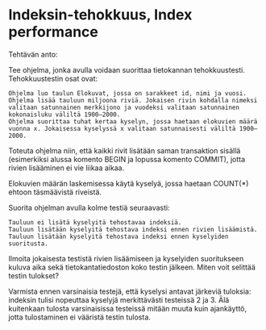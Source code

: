 # Indeksin-tehokkuus, Index performance

Tehtävän anto:

Tee ohjelma, jonka avulla voidaan suorittaa tietokannan tehokkuustesti. Tehokkuustestin osat ovat:

    Ohjelma luo taulun Elokuvat, jossa on sarakkeet id, nimi ja vuosi.
    Ohjelma lisää tauluun miljoona riviä. Jokaisen rivin kohdalla nimeksi valitaan satunnainen merkkijono ja vuodeksi valitaan satunnainen kokonaisluku väliltä 1900–2000.
    Ohjelma suorittaa tuhat kertaa kyselyn, jossa haetaan elokuvien määrä vuonna x. Jokaisessa kyselyssä x valitaan satunnaisesti väliltä 1900–2000. 

Toteuta ohjelma niin, että kaikki rivit lisätään saman transaktion sisällä (esimerkiksi alussa komento BEGIN ja lopussa komento COMMIT), jotta rivien lisääminen ei vie liikaa aikaa.

Elokuvien määrän laskemisessa käytä kyselyä, jossa haetaan COUNT(*) ehtoon täsmäävistä riveistä.

Suorita ohjelman avulla kolme testiä seuraavasti:

    Tauluun ei lisätä kyselyitä tehostavaa indeksiä.
    Tauluun lisätään kyselyitä tehostava indeksi ennen rivien lisäämistä.
    Tauluun lisätään kyselyitä tehostava indeksi ennen kyselyiden suoritusta. 

Ilmoita jokaisesta testistä rivien lisäämiseen ja kyselyiden suoritukseen kuluva aika sekä tietokantatiedoston koko testin jälkeen. Miten voit selittää testin tulokset?

Varmista ennen varsinaisia testejä, että kyselysi antavat järkeviä tuloksia: indeksin tulisi nopeuttaa kyselyjä merkittävästi testeissä 2 ja 3. Älä kuitenkaan tulosta varsinaisissa testeissä mitään muuta kuin ajankäyttö, jotta tulostaminen ei vääristä testin tulosta. 
